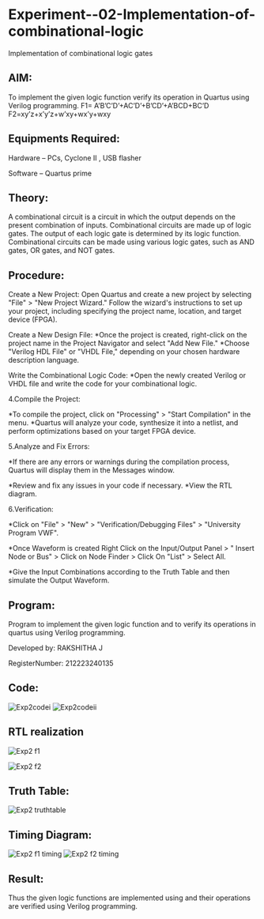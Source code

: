 # Experiment--02-Implementation-of-combinational-logic
Implementation of combinational logic gates
 
## AIM:
To implement the given logic function verify its operation in Quartus using Verilog programming.
 F1= A’B’C’D’+AC’D’+B’CD’+A’BCD+BC’D
F2=xy’z+x’y’z+w’xy+wx’y+wxy

## Equipments Required:
 Hardware – PCs, Cyclone II , USB flasher
 
 Software – Quartus prime

## Theory:
 A combinational circuit is a circuit in which the output depends on the present combination of inputs. Combinational circuits are made up of logic gates. The output of each logic gate is determined by its logic function. Combinational circuits can be made using various logic gates, such as AND gates, OR gates, and NOT gates.

## Procedure:
Create a New Project:
Open Quartus and create a new project by selecting "File" > "New Project Wizard." Follow the wizard's instructions to set up your project, including specifying the project name, location, and target device (FPGA).

Create a New Design File:
*Once the project is created, right-click on the project name in the Project Navigator and select "Add New File." *Choose "Verilog HDL File" or "VHDL File," depending on your chosen hardware description language.

Write the Combinational Logic Code:
*Open the newly created Verilog or VHDL file and write the code for your combinational logic.

4.Compile the Project:

*To compile the project, click on "Processing" > "Start Compilation" in the menu. *Quartus will analyze your code, synthesize it into a netlist, and perform optimizations based on your target FPGA device.

5.Analyze and Fix Errors:

*If there are any errors or warnings during the compilation process, Quartus will display them in the Messages window.

*Review and fix any issues in your code if necessary. *View the RTL diagram.

6.Verification:

*Click on "File" > "New" > "Verification/Debugging Files" > "University Program VWF".

*Once Waveform is created Right Click on the Input/Output Panel > " Insert Node or Bus" > Click on Node Finder > Click On "List" > Select All.

*Give the Input Combinations according to the Truth Table and then simulate the Output Waveform.

## Program:
Program to implement the given logic function and to verify its operations in quartus using Verilog programming.

Developed by: RAKSHITHA J

RegisterNumber: 212223240135
## Code:
![Exp2codei](https://github.com/Rakshithajagadeesh07/Experiment--02-Implementation-of-combinational-logic-/assets/147081797/9087bc8a-531f-4621-8650-b1d642f7d98c)
![Exp2codeii](https://github.com/Rakshithajagadeesh07/Experiment--02-Implementation-of-combinational-logic-/assets/147081797/c200dc38-1259-43f7-9a71-3086aba28b83)

## RTL realization
![Exp2 f1](https://github.com/Rakshithajagadeesh07/Experiment--02-Implementation-of-combinational-logic-/assets/147081797/ec1f3f0b-f662-4299-87ed-7735aa0fa908)

![Exp2 f2](https://github.com/Rakshithajagadeesh07/Experiment--02-Implementation-of-combinational-logic-/assets/147081797/3a92c892-08eb-471b-8df7-9bc171d58fd3)

## Truth Table:
![Exp2 truthtable](https://github.com/Rakshithajagadeesh07/Experiment--02-Implementation-of-combinational-logic-/assets/147081797/0a75c270-c0f7-4794-8614-448844280c20)

## Timing Diagram:
![Exp2 f1 timing](https://github.com/Rakshithajagadeesh07/Experiment--02-Implementation-of-combinational-logic-/assets/147081797/d5411122-d77a-4992-922e-6becd0129e9c)
![Exp2 f2 timing](https://github.com/Rakshithajagadeesh07/Experiment--02-Implementation-of-combinational-logic-/assets/147081797/9daa5b58-cce2-4c80-9de2-3ffffad3fe26)

## Result:
Thus the given logic functions are implemented using  and their operations are verified using Verilog programming.
